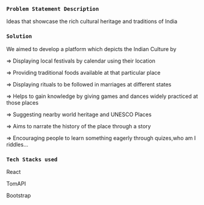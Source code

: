 
### `Problem Statement Description`

Ideas that showcase the rich cultural heritage and traditions of India

### `Solution`

We aimed to develop a platform which depicts the Indian Culture by 

=> Displaying local festivals by calendar using their location

=> Providing traditional foods available at that particular place

=> Displaying rituals to be followed in marriages at different states

=> Helps to gain knowledge by giving games and dances widely practiced at those places

=> Suggesting nearby world heritage and UNESCO Places

=> Aims to narrate the history of the place through a story

=> Encouraging people to learn something eagerly through quizes,who am I riddles...


### `Tech Stacks used`

React

TomAPI

Bootstrap
